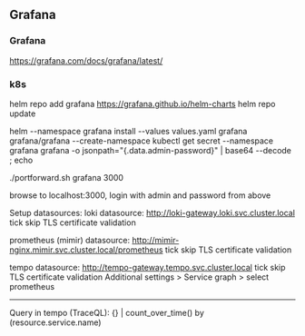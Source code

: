 ## Grafana
### Grafana
https://grafana.com/docs/grafana/latest/

### k8s
helm repo add grafana https://grafana.github.io/helm-charts
helm repo update

helm --namespace grafana install --values values.yaml grafana grafana/grafana --create-namespace
kubectl get secret --namespace grafana grafana -o jsonpath="{.data.admin-password}" | base64 --decode ; echo

./portforward.sh grafana 3000

browse to localhost:3000, login with admin and password from above

Setup datasources:
loki datasource: http://loki-gateway.loki.svc.cluster.local
tick skip TLS certificate validation

prometheus (mimir) datasource: http://mimir-nginx.mimir.svc.cluster.local/prometheus
tick skip TLS certificate validation

tempo datasource: http://tempo-gateway.tempo.svc.cluster.local
tick skip TLS certificate validation
Additional settings > Service graph > select prometheus

---
Query in tempo (TraceQL): 
{} | count_over_time() by (resource.service.name)
